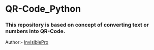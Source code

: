 # QR-Code_Python

### This repository is based on concept of converting text or numbers into QR-Code.

Author:-  [InvisiblePro](https://www.github.com/InvisiblePro)
